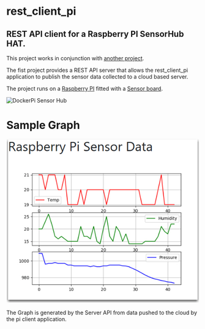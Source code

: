 # rest_client_pi

## REST API client for a Raspberry PI SensorHub HAT.

This project works in conjunction with [another project](https://github.com/G00364778/rest_api_server_python_flask).

The fist project provides a REST API server that allows the rest_client_pi application to publish the sensor data collected to a cloud based server.

The project runs on a [Raspberry PI](https://www.raspberrypi.org/products/raspberry-pi-4-model-b/) fitted with a [Sensor board](https://wiki.52pi.com/index.php/DockerPi_Sensor_Hub_Development_Board_SKU:_EP-0106).

<img src="https://wiki.52pi.com/images/3/36/Sensorhub2.jpg" alt="DockerPi Sensor Hub" width="400">

# Sample Graph

![Raspberry Pi Graph](/img/pi_graph.jpg)

The Graph is generated by the Server API from data pushed to the cloud by the pi client application.